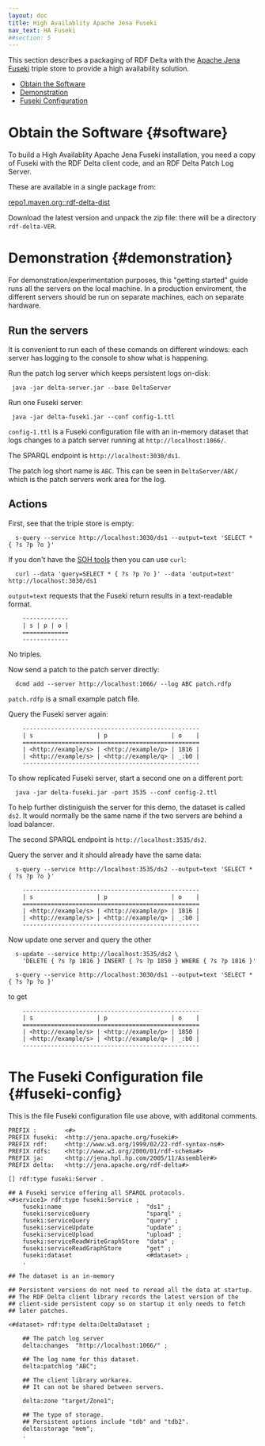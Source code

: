 ```yaml
---
layout: doc
title: High Availablity Apache Jena Fuseki
nav_text: HA Fuseki
##section: 5
---
```

This section describes a packaging of RDF Delta with the
[Apache Jena Fuseki](https://jena.apache.org/documentation/fuseki2/index.html)
triple store to provide a high availability solution.

* [Obtain the Software](#software)
* [Demonstration](#demonstration)
* [Fuseki Configuration](#fuseki-config)

# Obtain the Software {#software}

To build a High Availablity Apache Jena Fuseki installation, you need a
copy of Fuseki with the RDF Delta client code, and an RDF Delta Patch Log
Server.

These are available in a single package from:

[repo1.maven.org::rdf-delta-dist](https://repo1.maven.org/maven2/org/seaborne/rdf-delta/rdf-delta-dist/)

Download the latest version and unpack the zip file: there will be a
directory `rdf-delta-VER`.

# Demonstration {#demonstration}

For demonstration/experimentation purposes, this "getting started" guide
runs all the servers on the local machine.  In a production enviroment,
the different servers should be run on separate machines, each on
separate hardware.

## Run the servers

It is convenient to run each of these comands on different windows: each
server has logging to the console to show what is happening.

Run the patch log server which keeps persistent logs on-disk:

```
 java -jar delta-server.jar --base DeltaServer
```

Run one Fuseki server:

```
 java -jar delta-fuseki.jar --conf config-1.ttl
```

`config-1.ttl` is a Fuseki configuration file with an in-memory dataset
that logs changes to a patch server running at `http://localhost:1066/`.

The SPARQL endpoint is `http://localhost:3030/ds1`.

The patch log short name is `ABC`. This can be seen in
`DeltaServer/ABC/` which is the patch servers work area for the log.

## Actions

First, see that the triple store is empty:

```
  s-query --service http://localhost:3030/ds1 --output=text 'SELECT * { ?s ?p ?o }'
```

If you don't have the 
[SOH tools](https://jena.apache.org/documentation/serving_data/) then
you can use `curl`:

```
  curl --data 'query=SELECT * { ?s ?p ?o }' --data 'output=text' http://localhost:3030/ds1
```

`output=text` requests that the Fuseki return results in a text-readable
format.

```
    -------------
    | s | p | o |
    =============
    -------------
```
No triples.

Now send a patch to the patch server directly:

```
  dcmd add --server http://localhost:1066/ --log ABC patch.rdfp
```
`patch.rdfp` is a small example patch file. 

Query the Fuseki server again:
```
    --------------------------------------------------
    | s                  | p                  | o    |
    ==================================================
    | <http://example/s> | <http://example/p> | 1816 |
    | <http://example/s> | <http://example/q> | _:b0 |
    --------------------------------------------------
```

To show replicated Fuseki server, start a second one on a
different port:

```
  java -jar delta-fuseki.jar -port 3535 --conf config-2.ttl
```

To help further distiniguish the server for this demo, the dataset is
called `ds2`. It would normally be the same name if the two servers are
behind a load balancer.

The second  SPARQL endpoint is `http://localhost:3535/ds2`.

Query the server and it should already have the same data:

```
  s-query --service http://localhost:3535/ds2 --output=text 'SELECT * { ?s ?p ?o }'
```
```
    --------------------------------------------------
    | s                  | p                  | o    |
    ==================================================
    | <http://example/s> | <http://example/p> | 1816 |
    | <http://example/s> | <http://example/q> | _:b0 |
    --------------------------------------------------
```

Now update one server and query the other

```
  s-update --service http://localhost:3535/ds2 \  
    'DELETE { ?s ?p 1816 } INSERT { ?s ?p 1850 } WHERE { ?s ?p 1816 }'
```

```
  s-query --service http://localhost:3030/ds1 --output=text 'SELECT * { ?s ?p ?o }'
```
to get 
```
    --------------------------------------------------
    | s                  | p                  | o    |
    ==================================================
    | <http://example/s> | <http://example/p> | 1850 |
    | <http://example/s> | <http://example/q> | _:b0 |
    --------------------------------------------------
```

# The Fuseki Configuration file {#fuseki-config}

This is the file Fuseki configuration file use above, with additonal
comments.

```
PREFIX :        <#>
PREFIX fuseki:  <http://jena.apache.org/fuseki#>
PREFIX rdf:     <http://www.w3.org/1999/02/22-rdf-syntax-ns#>
PREFIX rdfs:    <http://www.w3.org/2000/01/rdf-schema#>
PREFIX ja:      <http://jena.hpl.hp.com/2005/11/Assembler#>
PREFIX delta:   <http://jena.apache.org/rdf-delta#>

[] rdf:type fuseki:Server .

## A Fuseki service offering all SPARQL protocols.
<#service1> rdf:type fuseki:Service ;
    fuseki:name                        "ds1" ;
    fuseki:serviceQuery                "sparql" ;
    fuseki:serviceQuery                "query" ;
    fuseki:serviceUpdate               "update" ;
    fuseki:serviceUpload               "upload" ;
    fuseki:serviceReadWriteGraphStore  "data" ;     
    fuseki:serviceReadGraphStore       "get" ;
    fuseki:dataset                     <#dataset> ;
    .

## The dataset is an in-memory 

## Persistent versions do not need to reread all the data at startup.
## The RDF Delta client library records the latest version of the
## client-side persistent copy so on startup it only needs to fetch
## later patches.

<#dataset> rdf:type delta:DeltaDataset ;

    ## The patch log server
    delta:changes  "http://localhost:1066/" ;
    
    ## The log name for this dataset.
    delta:patchlog "ABC";

    ## The client library workarea.
    ## It can not be shared between servers.

    delta:zone "target/Zone1";

    ## The type of storage.
    ## Persistent options include "tdb" and "tdb2".
    delta:storage "mem";
    .
```
